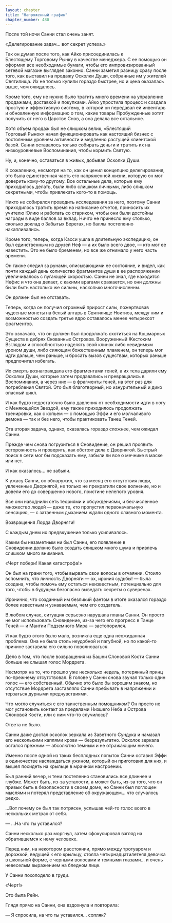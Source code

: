 ```yaml
---
layout: chapter
title: "Напряженный график"
chapter_number: 480
---
```


После той ночи Санни стал очень занят.

«Делегирование задач... вот секрет успеха.»

Так он думал после того, как Айко присоединилась к Блестящему Торговому Рынку в качестве менеджера. С ее помощью он оформил все необходимые бумаги, чтобы его импровизированный сетевой магазин выглядел законно. Санни заметил разницу сразу после того, как выставил на продажу Осколки Души, собранные им у жителей Святилища. Их не только купили гораздо быстрее, но и цена оказалась выше, чем ожидалось.

Кроме того, ему не нужно было тратить много времени на управление продажами, доставкой и покупками. Айко упростила процесс и создала простую и эффективную систему, в которой он передавал ей инвентарь и обновленную информацию о том, какие товары Пробужденные хотят получить от него в Царстве Снов, а она делала все остальное.

Хотя объем продаж был не слишком велик, «Блестящий Торговый Рынок» начал функционировать как настоящий бизнес с постоянным уровнем активности и медленно растущей клиентской базой. Санни оставалось только собирать деньги и тратить их на низкоуровневые Воспоминания, чтобы кормить Святую.

Ну, и, конечно, оставаться в живых, добывая Осколки Души.

К сожалению, несмотря на то, как он ценил концепцию делегирования, это была единственная часть его напряженной жизни, которую он мог доверить кому-то другому. Все остальные дела, которые ему приходилось делать, были либо слишком личными, либо слишком секретными, чтобы привлекать кого-то в помощь.

Никто не собирался проводить исследования за него, поэтому Санни приходилось тратить время на написание отчетов, приносить их учителю Юлию и работать со стариком, чтобы они были достойны награды в виде баллов за вклад. Ничто не принесло ему столько, сколько доклад о Забытых Берегах, но баллы постепенно накапливались.

Кроме того, теперь, когда Касси ушла в длительную экспедицию, он был единственным из друзей Неф — а их было всего двое, — кто мог ее навестить. Это не было бременем, но все же отнимало у него часть времени.

Он также следил за рунами, описывающими ее состояние, и видел, как почти каждый день количество фрагментов души в ее распоряжении увеличивалось с пугающей скоростью. Санни не знал, где находится Нефис и что она делает, с какими врагами сражается, но они должны были быть настолько же сильны, насколько многочисленны.

Он должен был не отставать.

Теперь, когда он получил огромный прирост силы, пожертвовав чудесные монеты на белый алтарь в Святилище Ноктиса, между ним и возможностью создать третье ядро оставалось менее четырехсот фрагментов.

Это означало, что он должен был продолжать охотиться на Кошмарных Существ в дебрях Скованных Островов. Вооруженный Жестоким Взглядом и способностью наделять свой клинок либо невидимым уроном души, либо сияющим божественным пламенем, он теперь мог идти дальше, чем раньше, и бросать вызов существам, которых раньше предпочитал избегать.

Их смерть вознаграждала его фрагментами теней, а их тела дарили ему Осколки Души, которые затем продавались и превращались в Воспоминания, а через них — в фрагменты теней, на этот раз для потребления Святой. Это был благотворный, но изнурительный и дико опасный цикл.

И как будто недостаточно было давления от необходимости идти в ногу с Меняющейся Звездой, ему также приходилось продолжать тренировки, как с копьем — с помощью Эффи и его молчаливого демона — так и без него, чтобы практиковать Танец Теней.

Эта вторая задача, однако, оказалась гораздо сложнее, чем ожидал Санни.

Прежде чем снова погрузиться в Сновидение, он решил проявить осторожность и проверить, как обстоят дела с Дворнягой. Быстрый поиск в сети мог бы подсказать ему, забыли ли все о мечнике в маске или нет.

И как оказалось... не забыли.

К ужасу Санни, он обнаружил, что за месяц его отсутствия люди, увлеченные Дворнягой, не только не прекратили свое волнение, но и довели его до совершенно нового, поистине нелепого уровня.

Все они наводнили сеть теориями и обсуждениями, и бесчисленное множество людей — даже те, кто пропустил первоначальную сенсацию, — с затаенным дыханием ждали одного славного момента.

Возвращения Лорда Дворняги!

С каждым днем их предвкушение только усиливалось.

Каким бы незаметным ни был Санни, его появление в Сновидении должно было создать слишком много шума и привлечь слишком много внимания.

«Черт побери! Какая катастрофа!»

Он был на грани того, чтобы вырвать свои волосы в отчаянии. Стоило вспомнить, что личность Дворняги — ох, ирония судьбы! — была создана, чтобы помочь ему остаться неизвестным, потенциально для того, чтобы в будущем безопасно выведать секреты о суверенах.

Иронично, что созданный им безликий фантом в итоге оказался гораздо более известным и узнаваемым, чем его создатель.

В любом случае, ситуация серьезно нарушала планы Санни. Он просто не мог использовать Сновидение, из-за чего его прогресс в Танце Теней — и Мантии Подземного Мира — застопорился.

И как будто этого было мало, возникла еще одна неожиданная проблема. Она не была столь неудобной и пагубной, но по какой-то причине заставила его сильно поволноваться.

Дело в том, что после возвращения из Башни Слоновой Кости Санни больше не слышал голос Мордрета.

Несмотря на то, что прошло уже несколько недель, потерянный принц по-прежнему отсутствовал. В голове у Санни снова звучал только один голос — его собственный. Обычно это было бы хорошим знаком, но отсутствие Мордрета заставляло Санни пребывать в напряжении и терзаться дурными предчувствиями.

Что могло случиться с его таинственным помощником? Он просто не мог установить контакт за пределами Низшего Неба и Острова Слоновой Кости, или с ним что-то случилось?

Ответа не было.

Санни даже достал осколок зеркала из Заветного Сундука и намазал его несколькими каплями крови — безрезультатно. Осколок зеркала остался прежним — абсолютно темным и не отражающим ничего.

Именно после одной из таких бесплодных попыток Санни оставил Эффи в одиночестве наслаждаться ужином, который он приготовил для них, и вышел посидеть на крыльце в мрачном настроении.

Был ранний вечер, и тени постепенно становились все длиннее и глубже. Может быть, из-за усталости, а может быть, из-за того, что он привык быть в безопасности в своем доме, но Санни был поглощен мыслями и потерял представление об окружающем... что случалось редко.

...Вот почему он был так потрясен, услышав чей-то голос всего в нескольких метрах от себя.

— ...На что ты уставился?

Санни несколько раз моргнул, затем сфокусировал взгляд на обратившемся к нему человеке.

Перед ним, на некотором расстоянии, прямо между тротуаром и дорожкой, ведущей к его крыльцу, стояла четырнадцатилетняя девочка в школьной форме, с черными волосами и темными глазами... и очень невеселым выражением на бледном лице.

У Санни похолодело в груди.

«Черт!»

Это была Рейн.

Глядя прямо на Санни, она вздохнула и повторила:

— Я спросила, на что ты уставился... сопляк?